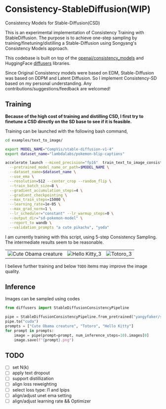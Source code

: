 # Consistency-StableDiffusion(WIP)
Consistency Models for Stable-Diffusion(CSD)

This is an experimental implementation of Consistency Training with StableDiffusion. The purpose is to achieve one-step sampling by training/finetuning/distilling a Stable-Diffusion using Songyang's Consistency Models approach. 

This codebase is built on top of the [openai/consistency_models](https://github.com/openai/consistency_models) and HuggingFace [diffusers](https://github.com/huggingface/diffusers) libraries.

Since Original Consistency models were based on EDM, Stable-Diffusion was based on DDPM and Latent Diffusion. So I implement Consistency-SD based on my personal understanding. Any contributions/suggestions/feedback are welcomed!

## Training
**Because of the high cost of training and distilling CSD, I first try to finetune a CSD directly on the SD base to see if it is feasible.**

Training can be launched with the following bash command,

```bash
cd examples/text_to_image/

export MODEL_NAME="CompVis/stable-diffusion-v1-4"
export dataset_name="lambdalabs/pokemon-blip-captions"

accelerate launch --mixed_precision="fp16"  train_text_to_image_consistency.py \
  --pretrained_model_name_or_path=$MODEL_NAME \
  --dataset_name=$dataset_name \
  --use_ema \
  --resolution=512 --center_crop --random_flip \
  --train_batch_size=8 \
  --gradient_accumulation_steps=4 \
  --gradient_checkpointing \
  --max_train_steps=15000 \
  --learning_rate=1e-05 \
  --max_grad_norm=1 \
  --lr_scheduler="constant" --lr_warmup_steps=0 \
  --output_dir="sd-pokemon-model" \
  --report_to wandb \
  --validation_prompts "a cute pikachu", "yoda"

```

I am currently training with this script, using 5-step Consistency Sampling. The intermediate results seem to be reasonable. 

|    |    |    | 
|----|----|----|
| ![Cute Obama creature](https://user-images.githubusercontent.com/22982797/233788048-8fa2651e-9600-4a6d-800b-6ad6247c4bf8.png) | ![Hello Kitty_3](https://user-images.githubusercontent.com/22982797/233788050-5a468235-b389-4b06-8474-023cd7d13cbc.png) | ![Totoro_3](https://user-images.githubusercontent.com/22982797/233788051-b6f9f58e-6459-487b-a451-b0275700b264.png)|

I believe further training and below ``TODO`` items may improve the image quality. 

## Inference
Images can be sampled using codes

```python
from diffusers import StableDiffusionConsistencyPipeline

pipe = StableDiffusionConsistencyPipeline.from_pretrained("yangyfaker/sd-consistency-exp-pokemon")
pipe.to("cuda")
prompts = ["Cute Obama creature", "Totoro", "Hello Kitty"]
for prompt in prompts:
    image = pipe(prompt=prompt, num_inference_steps=10).images[0]
    image.save(f"{prompt}.png")
```

## TODO

- [ ] set N(k)
- [ ] apply text dropout
- [ ] support distillization
- [ ] align loss reweighting
- [ ] select loss type: l1 and lpips
- [ ] align/adjust unet ema setting
- [ ] align/adjust learning rate && Optimizer
